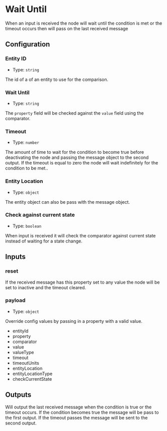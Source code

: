 # Wait Until

When an input is received the node will wait until the condition is met or the timeout occurs then will pass on the last received message

## Configuration

### Entity ID

- Type: `string`

The id of a of an entity to use for the comparison.

### Wait Until

- Type: `string`

The <code>property</code> field will be checked against the <code>value</code> field using the comparator.

### Timeout

- Type: `number`

The amount of time to wait for the condition to become true before deactivating the node and passing the message object to the second output. If the timeout is equal to zero the node will wait indefinitely for the condition to be met..

### Entity Location

- Type: `object`

The entity object can also be pass with the message object.

### Check against current state

- Type: `boolean`

When input is received it will check the comparator against current state instead of waiting for a state change.

## Inputs

### reset

If the received message has this property set to any value the node will be set to inactive and the timeout cleared.

### payload

- Type: `object`

Override config values by passing in a property with a valid value.

- entityId
- property
- comparator
- value
- valueType
- timeout
- timeoutUnits
- entityLocation
- entityLocationType
- checkCurrentState

## Outputs

Will output the last received message when the condition is true or the timeout
occurs. If the condition becomes true the message will be pass to the first
output. If the timeout passes the message will be sent to the second output.
